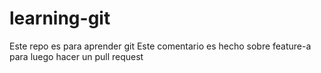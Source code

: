 # learning-git
Este repo es para aprender git 
Este comentario es hecho sobre feature-a para luego hacer un pull request
